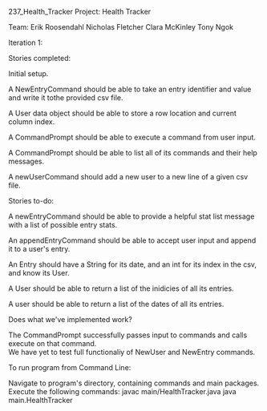  237_Health_Tracker
Project:
Health Tracker

Team:
Erik Roosendahl
Nicholas Fletcher
Clara McKinley
Tony Ngok


Iteration 1:


Stories completed:

Initial setup.

A NewEntryCommand should be able to take an entry identifier and value and write it tothe provided csv file.

A User data object should be able to store a row location and current column index.

A CommandPrompt should be able to execute a command from user input.

A CommandPrompt should be able to list all of its commands and their help messages.

A newUserCommand should add a new user to a new line of a given csv file.


Stories to-do:

A newEntryCommand should be able to provide a helpful stat list message with a list of possible entry stats.

An appendEntryCommand should be able to accept user input and append it to a user's entry.

An Entry should have a String for its date, and an int for its index in the csv, and know its User.

A User should be able to return a list of the inidicies of all its entries.

A user should be able to return a list of the dates of all its entries.


Does what we've implemented work? 

The CommandPrompt successfully passes input to commands and calls execute on that command.  
We have yet to test full functionaliy of NewUser and NewEntry commands.



To run program from Command Line:

Navigate to program's directory, containing commands and main packages.
Execute the following commands:
javac main/HealthTracker.java
java main.HealthTracker

